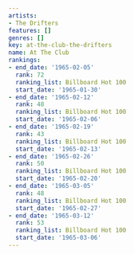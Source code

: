 ```yaml
---
artists:
- The Drifters
features: []
genres: []
key: at-the-club-the-drifters
name: At The Club
rankings:
- end_date: '1965-02-05'
  rank: 72
  ranking_list: Billboard Hot 100
  start_date: '1965-01-30'
- end_date: '1965-02-12'
  rank: 48
  ranking_list: Billboard Hot 100
  start_date: '1965-02-06'
- end_date: '1965-02-19'
  rank: 43
  ranking_list: Billboard Hot 100
  start_date: '1965-02-13'
- end_date: '1965-02-26'
  rank: 50
  ranking_list: Billboard Hot 100
  start_date: '1965-02-20'
- end_date: '1965-03-05'
  rank: 48
  ranking_list: Billboard Hot 100
  start_date: '1965-02-27'
- end_date: '1965-03-12'
  rank: 53
  ranking_list: Billboard Hot 100
  start_date: '1965-03-06'
---
```


